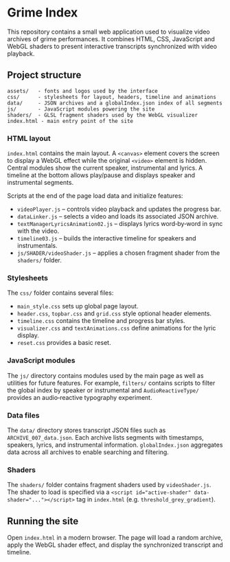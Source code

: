 # Grime Index

This repository contains a small web application used to visualize video archives of grime performances. It combines HTML, CSS, JavaScript and WebGL shaders to present interactive transcripts synchronized with video playback.

## Project structure

```
assets/   - fonts and logos used by the interface
css/      - stylesheets for layout, headers, timeline and animations
data/     - JSON archives and a globalIndex.json index of all segments
js/       - JavaScript modules powering the site
shaders/  - GLSL fragment shaders used by the WebGL visualizer
index.html - main entry point of the site
```

### HTML layout

`index.html` contains the main layout. A `<canvas>` element covers the screen to display a WebGL effect while the original `<video>` element is hidden. Central modules show the current speaker, instrumental and lyrics. A timeline at the bottom allows play/pause and displays speaker and instrumental segments.

Scripts at the end of the page load data and initialize features:

- `videoPlayer.js` – controls video playback and updates the progress bar.
- `dataLinker.js` – selects a video and loads its associated JSON archive.
- `textManagerLyricsAnimation02.js` – displays lyrics word‑by‑word in sync with the video.
- `timeline03.js` – builds the interactive timeline for speakers and instrumentals.
- `js/SHADER/videoShader.js` – applies a chosen fragment shader from the `shaders/` folder.

### Stylesheets

The `css/` folder contains several files:

- `main_style.css` sets up global page layout.
- `header.css`, `topbar.css` and `grid.css` style optional header elements.
- `timeline.css` contains the timeline and progress bar styles.
- `visualizer.css` and `textAnimations.css` define animations for the lyric display.
- `reset.css` provides a basic reset.

### JavaScript modules

The `js/` directory contains modules used by the main page as well as utilities for future features. For example, `filters/` contains scripts to filter the global index by speaker or instrumental and `AudioReactiveType/` provides an audio‑reactive typography experiment.

### Data files

The `data/` directory stores transcript JSON files such as `ARCHIVE_007_data.json`. Each archive lists segments with timestamps, speakers, lyrics, and instrumental information. `globalIndex.json` aggregates data across all archives to enable searching and filtering.

### Shaders

The `shaders/` folder contains fragment shaders used by `videoShader.js`. The shader to load is specified via a `<script id="active-shader" data-shader="..."></script>` tag in `index.html` (e.g. `threshold_grey_gradient`).

## Running the site

Open `index.html` in a modern browser. The page will load a random archive, apply the WebGL shader effect, and display the synchronized transcript and timeline.

